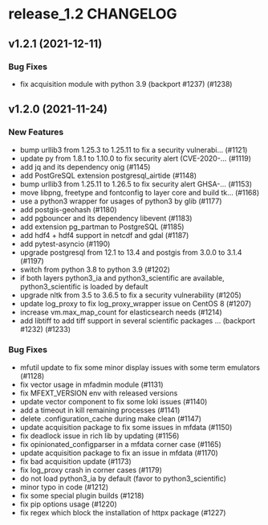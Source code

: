 # release_1.2 CHANGELOG

## v1.2.1 (2021-12-11)

### Bug Fixes

- fix acquisition module with python 3.9 (backport #1237) (#1238)

## v1.2.0 (2021-11-24)

### New Features

- bump urllib3 from 1.25.3 to 1.25.11 to fix a security vulnerabi… (#1121)
- update py from 1.8.1 to 1.10.0 to fix security alert (CVE-2020-… (#1119)
- add jq and its dependency onig (#1145)
- add PostGreSQL extension postgresql_airtide (#1148)
- bump urllib3 from 1.25.11 to 1.26.5 to fix security alert GHSA-… (#1153)
- move libpng, freetype and fontconfig to layer core and build tk… (#1168)
- use a python3 wrapper for usages of python3 by glib  (#1177)
- add postgis-geohash (#1180)
- add pgbouncer and its dependency libevent (#1183)
- add extension pg_partman to PostgreSQL (#1185)
- add hdf4 + hdf4 support in netcdf and gdal (#1187)
- add pytest-asyncio (#1190)
- upgrade postgresql from 12.1 to 13.4 and postgis from 3.0.0 to 3.1.4 (#1197)
- switch from python 3.8 to python 3.9 (#1202)
- if both layers python3_ia and python3_scientific are available, python3_scientific is loaded by default
- upgrade nltk from 3.5 to 3.6.5 to fix a security vulnerability (#1205)
- update log_proxy to fix log_proxy_wrapper issue on CentOS 8 (#1207)
- increase vm.max_map_count for elasticsearch needs (#1214)
- add libtiff to add tiff support in several scientific packages … (backport #1232) (#1233)

### Bug Fixes

- mfutil update to fix some minor display issues with some term emulators (#1128)
- fix vector usage in mfadmin module (#1131)
- fix MFEXT_VERSION env with released versions
- update vector component to fix some loki issues (#1140)
- add a timeout in kill remaining processes (#1141)
- delete .configuration_cache during make clean (#1147)
- update acquisition package to fix some issues in mfdata (#1150)
- fix deadlock issue in rich lib by updating (#1156)
- fix opinionated_configparser in a mfdata corner case (#1165)
- update acquisition package to fix an issue in mfdata (#1170)
- fix bad acquisition update (#1173)
- fix log_proxy crash in corner cases  (#1179)
- do not load python3_ia by default (favor to python3_scientific)
- minor typo in code (#1212)
- fix some special plugin builds (#1218)
- fix pip options usage (#1220)
- fix regex which block the installation of httpx package (#1227)


